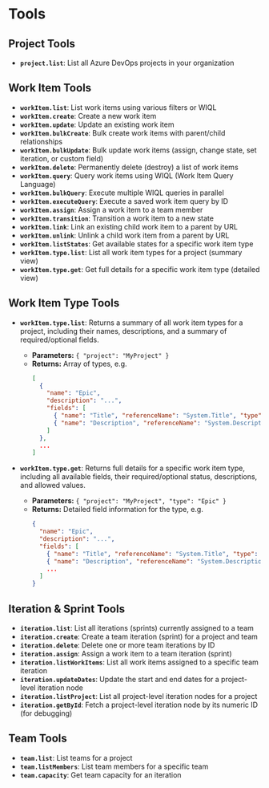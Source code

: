 # Tools

## Project Tools

- **`project.list`**: List all Azure DevOps projects in your organization

## Work Item Tools

- **`workItem.list`**: List work items using various filters or WIQL
- **`workItem.create`**: Create a new work item
- **`workItem.update`**: Update an existing work item
- **`workItem.bulkCreate`**: Bulk create work items with parent/child relationships
- **`workItem.bulkUpdate`**: Bulk update work items (assign, change state, set iteration, or custom field)
- **`workItem.delete`**: Permanently delete (destroy) a list of work items
- **`workItem.query`**: Query work items using WIQL (Work Item Query Language)
- **`workItem.bulkQuery`**: Execute multiple WIQL queries in parallel
- **`workItem.executeQuery`**: Execute a saved work item query by ID
- **`workItem.assign`**: Assign a work item to a team member
- **`workItem.transition`**: Transition a work item to a new state
- **`workItem.link`**: Link an existing child work item to a parent by URL
- **`workItem.unlink`**: Unlink a child work item from a parent by URL
- **`workItem.listStates`**: Get available states for a specific work item type
- **`workItem.type.list`**: List all work item types for a project (summary view)
- **`workItem.type.get`**: Get full details for a specific work item type (detailed view)

## Work Item Type Tools

- **`workItem.type.list`**: Returns a summary of all work item types for a project, including their names, descriptions, and a summary of required/optional fields.

  - **Parameters:** `{ "project": "MyProject" }`
  - **Returns:** Array of types, e.g.
    ```json
    [
      {
        "name": "Epic",
        "description": "...",
        "fields": [
          { "name": "Title", "referenceName": "System.Title", "type": "string", "required": true },
          { "name": "Description", "referenceName": "System.Description", "type": "string", "required": false }
        ]
      },
      ...
    ]
    ```

- **`workItem.type.get`**: Returns full details for a specific work item type, including all available fields, their required/optional status, descriptions, and allowed values.
  - **Parameters:** `{ "project": "MyProject", "type": "Epic" }`
  - **Returns:** Detailed field information for the type, e.g.
    ```json
    {
      "name": "Epic",
      "description": "...",
      "fields": [
        { "name": "Title", "referenceName": "System.Title", "type": "string", "required": true, "description": "..." },
        { "name": "Description", "referenceName": "System.Description", "type": "string", "required": false, "description": "..." },
        ...
      ]
    }
    ```

## Iteration & Sprint Tools

- **`iteration.list`**: List all iterations (sprints) currently assigned to a team
- **`iteration.create`**: Create a team iteration (sprint) for a project and team
- **`iteration.delete`**: Delete one or more team iterations by ID
- **`iteration.assign`**: Assign a work item to a team iteration (sprint)
- **`iteration.listWorkItems`**: List all work items assigned to a specific team iteration
- **`iteration.updateDates`**: Update the start and end dates for a project-level iteration node
- **`iteration.listProject`**: List all project-level iteration nodes for a project
- **`iteration.getById`**: Fetch a project-level iteration node by its numeric ID (for debugging)

## Team Tools

- **`team.list`**: List teams for a project
- **`team.listMembers`**: List team members for a specific team
- **`team.capacity`**: Get team capacity for an iteration
